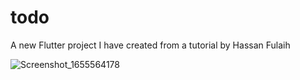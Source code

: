 # todo

A new Flutter project I have created from a tutorial by Hassan Fulaih

![Screenshot_1655564178](https://user-images.githubusercontent.com/31810192/174444571-0aa0743f-93ec-429a-8500-8a72d6b2ed43.png)
